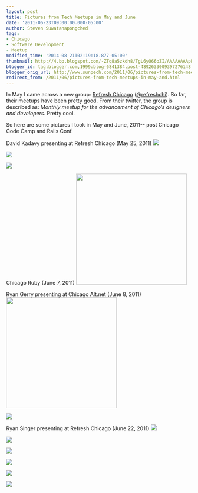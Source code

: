```yaml
---
layout: post
title: Pictures from Tech Meetups in May and June
date: '2011-06-23T09:00:00.000-05:00'
author: Steven Suwatanapongched
tags:
- Chicago
- Software Development
- Meetup
modified_time: '2014-08-21T02:19:18.877-05:00'
thumbnail: http://4.bp.blogspot.com/-ZTq8a5zkdh8/TgL6yQ66bZI/AAAAAAAApPc/v386yfypqi4/s600/2011-05-25+at+19-13-45.jpg
blogger_id: tag:blogger.com,1999:blog-6841384.post-4892633009397276148
blogger_orig_url: http://www.sunpech.com/2011/06/pictures-from-tech-meetups-in-may-and.html
redirect_from: /2011/06/pictures-from-tech-meetups-in-may-and.html
---
```


In May I came across a new group: <a href="http://www.meetup.com/Refresh-Chicago/">Refresh Chicago</a> (<a href="https://twitter.com/#!/refreshchi">@refreshchi</a>). So far, their meetups have been pretty good. From their twitter, the group is described as: <i>Monthly meetup for the advancement of Chicago’s designers and developers</i>. Pretty cool.

So here are some pictures I took in May and June, 2011-- post Chicago Code Camp and Rails Conf.

David Kadavy presenting at Refresh Chicago (May 25, 2011)
<a href="http://4.bp.blogspot.com/-ZTq8a5zkdh8/TgL6yQ66bZI/AAAAAAAApPc/v386yfypqi4/s600/2011-05-25+at+19-13-45.jpg" ><img border="0" src="http://4.bp.blogspot.com/-ZTq8a5zkdh8/TgL6yQ66bZI/AAAAAAAApPc/v386yfypqi4/s400/2011-05-25+at+19-13-45.jpg"   /></a>

<a href="http://2.bp.blogspot.com/-YgrCDRVpNUc/TgL6y7NZr9I/AAAAAAAApPk/GLf6CbVkM78/s600/2011-05-25+at+19-14-45.jpg" ><img border="0" src="http://2.bp.blogspot.com/-YgrCDRVpNUc/TgL6y7NZr9I/AAAAAAAApPk/GLf6CbVkM78/s400/2011-05-25+at+19-14-45.jpg"   /></a>

<a href="http://2.bp.blogspot.com/-xlNWp04wiMM/TgL6zZOst8I/AAAAAAAApPw/w0_ho3Z6RyM/s600/2011-05-25+at+19-27-17.jpg" ><img border="0" src="http://2.bp.blogspot.com/-xlNWp04wiMM/TgL6zZOst8I/AAAAAAAApPw/w0_ho3Z6RyM/s400/2011-05-25+at+19-27-17.jpg"   /></a>

Chicago Ruby (June 7, 2011)
<a href="http://3.bp.blogspot.com/-3gjD1CCORlc/TfvOg-BwocI/AAAAAAAApNc/eUwm18Cn7Mg/s600/IMG_20110607_184650.jpg" ><img border="0" src="http://3.bp.blogspot.com/-3gjD1CCORlc/TfvOg-BwocI/AAAAAAAApNc/eUwm18Cn7Mg/s400/IMG_20110607_184650.jpg" height="300"  /></a>

Ryan Gerry presenting at Chicago Alt.net (June 8, 2011)
<a href="http://1.bp.blogspot.com/-Cbx8cDNo3dg/TfvOhBouosI/AAAAAAAApNk/W1jhGUiNjlU/s600/IMG_20110608_184027.jpg" ><img border="0" src="http://1.bp.blogspot.com/-Cbx8cDNo3dg/TfvOhBouosI/AAAAAAAApNk/W1jhGUiNjlU/s400/IMG_20110608_184027.jpg" height="300"  /></a>

<a href="http://2.bp.blogspot.com/-vVVB9XkBSZs/TgL88U2PPXI/AAAAAAAApZE/D6NqPrwjqZ0/s600/IMG_0008.jpg" ><img border="0" src="http://2.bp.blogspot.com/-vVVB9XkBSZs/TgL88U2PPXI/AAAAAAAApZE/D6NqPrwjqZ0/s400/IMG_0008.jpg"   /></a>

Ryan Singer presenting at Refresh Chicago (June 22, 2011)
<a href="http://2.bp.blogspot.com/-yn5SnFQdE9U/TgL89UTdxlI/AAAAAAAApZQ/ozxwNMj5R9k/s600/IMG_0009.jpg" ><img border="0" src="http://2.bp.blogspot.com/-yn5SnFQdE9U/TgL89UTdxlI/AAAAAAAApZQ/ozxwNMj5R9k/s400/IMG_0009.jpg"   /></a>

<a href="http://4.bp.blogspot.com/-jkuLqxfDh_k/TgL89yUIEUI/AAAAAAAApZY/IFP3Al1Yb7s/s600/IMG_0012.jpg" ><img border="0" src="http://4.bp.blogspot.com/-jkuLqxfDh_k/TgL89yUIEUI/AAAAAAAApZY/IFP3Al1Yb7s/s400/IMG_0012.jpg"   /></a>

<a href="http://2.bp.blogspot.com/-J57i0IkbbtU/TgL8-fgnA9I/AAAAAAAApZg/aP8BFz60_Og/s600/IMG_0015.jpg" ><img border="0" src="http://2.bp.blogspot.com/-J57i0IkbbtU/TgL8-fgnA9I/AAAAAAAApZg/aP8BFz60_Og/s400/IMG_0015.jpg"   /></a>

<a href="http://1.bp.blogspot.com/-2dVae2DcMOM/TgL8_dDm2PI/AAAAAAAApZw/woHb4p6eziA/s600/IMG_0023.jpg" ><img border="0" src="http://1.bp.blogspot.com/-2dVae2DcMOM/TgL8_dDm2PI/AAAAAAAApZw/woHb4p6eziA/s400/IMG_0023.jpg"   /></a>

<a href="http://3.bp.blogspot.com/-SrmZAeYWCwY/TgL8_zB4OxI/AAAAAAAApZ4/sJNxFJVoP4A/s600/IMG_0027.jpg" ><img border="0" src="http://3.bp.blogspot.com/-SrmZAeYWCwY/TgL8_zB4OxI/AAAAAAAApZ4/sJNxFJVoP4A/s400/IMG_0027.jpg"   /></a>

<a href="http://3.bp.blogspot.com/-3IlEcBDeemg/TgL9AYHxwCI/AAAAAAAApaA/D2MouSxtIxQ/s600/IMG_0029.jpg" ><img border="0" src="http://3.bp.blogspot.com/-3IlEcBDeemg/TgL9AYHxwCI/AAAAAAAApaA/D2MouSxtIxQ/s400/IMG_0029.jpg"   /></a>

